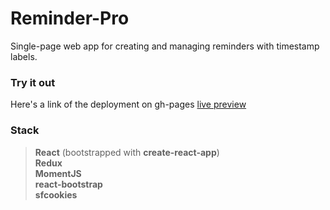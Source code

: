 # Reminder-Pro

Single-page web app for creating and managing reminders with timestamp labels.

### Try it out
Here's a link of the deployment on gh-pages [live preview](https://)

### Stack
> **React**  (bootstrapped with **create-react-app**)  
> **Redux**  
> **MomentJS**  
> **react-bootstrap**  
> **sfcookies** 

